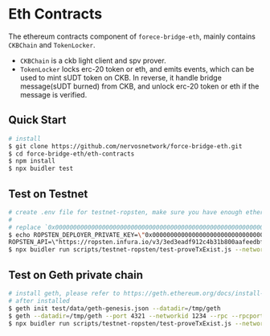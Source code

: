 # Eth Contracts
The ethereum contracts component of `forece-bridge-eth`, mainly contains `CKBChain` and `TokenLocker`.
- `CKBChain` is a ckb light client and spv prover.
- `TokenLocker` locks erc-20 token or eth, and emits events, which can be used to mint sUDT token on CKB. In reverse, it handle bridge message(sUDT burned) from CKB, and unlock erc-20 token or eth if the message is verified.
## Quick Start
```bash
# install
$ git clone https://github.com/nervosnetwork/force-bridge-eth.git
$ cd force-bridge-eth/eth-contracts
$ npm install
$ npx buidler test
```
## Test on Testnet
```bash
# create .env file for testnet-ropsten, make sure you have enough ethers in your Ropsten account for delopying the contract
# 
# replace `0x0000000000000000000000000000000000000000000000000000000000000000` to your own private key
$ echo ROPSTEN_DEPLOYER_PRIVATE_KEY=\"0x0000000000000000000000000000000000000000000000000000000000000000\"\\r\\n\
ROPSTEN_API=\"https://ropsten.infura.io/v3/3ed3eadf912c4b31b800aafeedbf79eb\" >> .env
$ npx buidler run scripts/testnet-ropsten/test-proveTxExist.js --network ropsten
```

## Test on Geth private chain
```bash
# install geth, please refer to https://geth.ethereum.org/docs/install-and-build/installing-geth
# after installed
$ geth init test/data/geth-genesis.json --datadir=/tmp/geth
$ geth --datadir=/tmp/geth --port 4321 --networkid 1234 --rpc --rpcport 8543 --rpcaddr 127.0.0.1  --rpcapi "eth,net,web3,personal,miner" --gasprice 0 --etherbase 0x17c4b5CE0605F63732bfd175feCe7aC6b4620FD2 --mine --miner.threads=1
$ npx buidler run scripts/testnet-ropsten/test-proveTxExist.js --network geth
```
